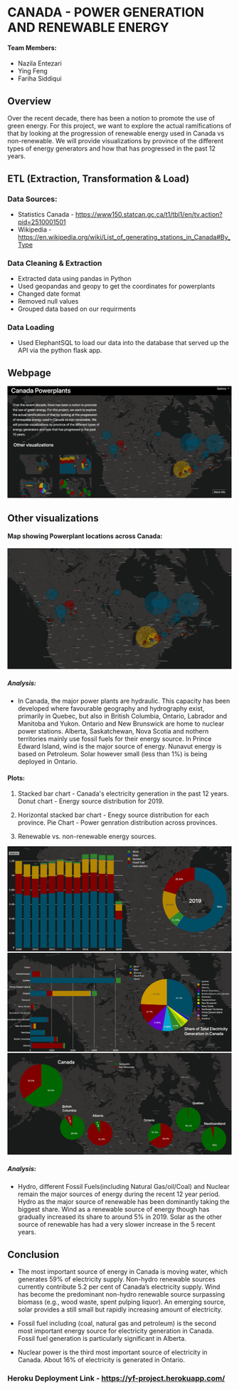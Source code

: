 # CANADA - POWER GENERATION AND RENEWABLE ENERGY

#### Team Members: 
- Nazila Entezari
- Ying Feng
- Fariha Siddiqui

## Overview
Over the recent decade, there has been a notion to promote the use of green energy. For this project, we want to explore the actual ramifications of that by looking at the progression of renewable energy used in Canada vs non-renewable. We will provide visualizations by province of the different types of energy generators and how that has progressed in the past 12 years.

## ETL (Extraction, Transformation & Load)

### Data Sources:

- Statistics Canada - https://www150.statcan.gc.ca/t1/tbl1/en/tv.action?pid=2510001501
- Wikipedia - https://en.wikipedia.org/wiki/List_of_generating_stations_in_Canada#By_Type

### Data Cleaning & Extraction 

- Extracted data using pandas in Python 
- Used geopandas and geopy to get the coordinates for powerplants 
- Changed date format 
- Removed null values 
- Grouped data based on our requirments

### Data Loading

- Used ElephantSQL to load our data into the database that served up the API via the python flask app. 

## Webpage 

![](static/images/mainpage.png)

## Other visualizations

#### Map showing Powerplant locations across Canada:

![](static/images/map.png)

##### Analysis:
- In Canada, the major power plants are hydraulic. This capacity has been developed where favourable geography and hydrography exist, primarily in Quebec, but also in British Columbia, Ontario, Labrador and Manitoba and Yukon. Ontario and New Brunswick are home to nuclear power stations. Alberta, Saskatchewan, Nova Scotia  and nothern territories mainly use fossil fuels for their energy source. In Prince Edward Island, wind is the major source of energy. Nunavut energy is based on Petroleum. Solar however small (less than 1%) is being deployed in Ontario.

#### Plots: 
1. Stacked bar chart - Canada's electricity generation in the past 12 years.
   Donut chart - Energy source distribution for 2019. 
   
2. Horizontal stacked bar chart - Enegy source distribution for each province. 
    Pie Chart - Power genration distribution across provinces.
    
3. Renewable vs. non-renewable energy sources.   

![](static/images/timeplot.png)
![](static/images/province.png)
![](static/images/renewableplot.png)

##### Analysis:
- Hydro, different Fossil Fuels(including Natural Gas/oil/Coal) and Nuclear remain the major sources of energy during the recent 12 year period. 
Hydro as the major source of renewable has been dominantly taking the biggest share. Wind as a renewable source of energy though has gradually increased its share to around 5% in 2019. Solar as the other source of renewable has had a very slower increase in the 5 recent years.


## Conclusion

- The most important source of energy in Canada is moving water, which generates 59% of electricity supply. Non-hydro renewable sources currently contribute 5.2 per cent of Canada’s electricity supply. Wind has become the predominant non-hydro renewable source surpassing biomass (e.g., wood waste, spent pulping liquor). An emerging source, solar provides a still small but rapidly increasing amount of electricity.


- Fossil fuel including (coal, natural gas and petroleum) is the second most important energy source for electricity generation in Canada. Fossil fuel generation is particularly  significant in Alberta.

- Nuclear power is the third most important source of electricity in Canada. About 16% of electricity is generated in Ontario.

### Heroku Deployment Link - https://yf-project.herokuapp.com/
